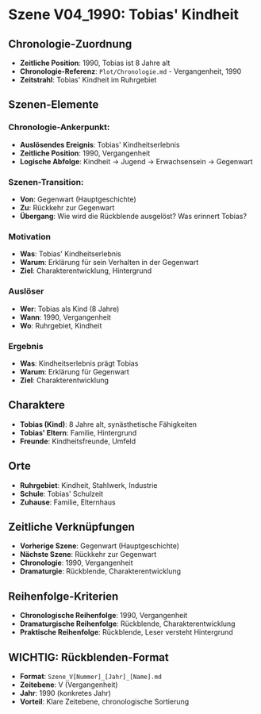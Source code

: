 # Szene V04_1990: Tobias' Kindheit

## Chronologie-Zuordnung
- **Zeitliche Position**: 1990, Tobias ist 8 Jahre alt
- **Chronologie-Referenz**: `Plot/Chronologie.md` - Vergangenheit, 1990
- **Zeitstrahl**: Tobias' Kindheit im Ruhrgebiet

## Szenen-Elemente

### **Chronologie-Ankerpunkt:**
- **Auslösendes Ereignis**: Tobias' Kindheitserlebnis
- **Zeitliche Position**: 1990, Vergangenheit
- **Logische Abfolge**: Kindheit → Jugend → Erwachsensein → Gegenwart

### **Szenen-Transition:**
- **Von**: Gegenwart (Hauptgeschichte)
- **Zu**: Rückkehr zur Gegenwart
- **Übergang**: Wie wird die Rückblende ausgelöst? Was erinnert Tobias?

### **Motivation**
- **Was**: Tobias' Kindheitserlebnis
- **Warum**: Erklärung für sein Verhalten in der Gegenwart
- **Ziel**: Charakterentwicklung, Hintergrund

### **Auslöser**
- **Wer**: Tobias als Kind (8 Jahre)
- **Wann**: 1990, Vergangenheit
- **Wo**: Ruhrgebiet, Kindheit

### **Ergebnis**
- **Was**: Kindheitserlebnis prägt Tobias
- **Warum**: Erklärung für Gegenwart
- **Ziel**: Charakterentwicklung

## Charaktere
- **Tobias (Kind)**: 8 Jahre alt, synästhetische Fähigkeiten
- **Tobias' Eltern**: Familie, Hintergrund
- **Freunde**: Kindheitsfreunde, Umfeld

## Orte
- **Ruhrgebiet**: Kindheit, Stahlwerk, Industrie
- **Schule**: Tobias' Schulzeit
- **Zuhause**: Familie, Elternhaus

## Zeitliche Verknüpfungen
- **Vorherige Szene**: Gegenwart (Hauptgeschichte)
- **Nächste Szene**: Rückkehr zur Gegenwart
- **Chronologie**: 1990, Vergangenheit
- **Dramaturgie**: Rückblende, Charakterentwicklung

## Reihenfolge-Kriterien
- **Chronologische Reihenfolge**: 1990, Vergangenheit
- **Dramaturgische Reihenfolge**: Rückblende, Charakterentwicklung
- **Praktische Reihenfolge**: Rückblende, Leser versteht Hintergrund

## WICHTIG: Rückblenden-Format
- **Format**: `Szene_V[Nummer]_[Jahr]_[Name].md`
- **Zeitebene**: V (Vergangenheit)
- **Jahr**: 1990 (konkretes Jahr)
- **Vorteil**: Klare Zeitebene, chronologische Sortierung
